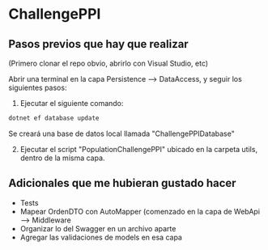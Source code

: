 # ChallengePPI

## Pasos previos que hay que realizar

(Primero clonar el repo obvio, abrirlo con Visual Studio, etc)

Abrir una terminal en la capa Persistence --> DataAccess, y seguir los siguientes pasos:
1. Ejecutar el siguiente comando:
```sh
dotnet ef database update
```
Se creará una base de datos local llamada "ChallengePPIDatabase"

2. Ejecutar el script "PopulationChallengePPI" ubicado en la carpeta utils, dentro de la misma capa. 


## Adicionales que me hubieran gustado hacer

- Tests
- Mapear OrdenDTO con AutoMapper (comenzado en la capa de WebApi --> Middleware
- Organizar lo del Swagger en un archivo aparte
- Agregar las validaciones de models en esa capa
